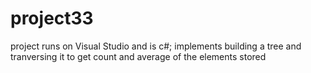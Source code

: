 # project33
 project runs on Visual Studio and is c#;
 implements building a tree and tranversing it to get count and average of the elements stored
